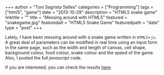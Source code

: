 +++
author = "Toni Sagrista Selles"
categories = ["Programming"]
tags = ["html5", "game"]
date = "2013-10-29"
description = "HTML5 snake game"
linktitle = ""
title = "Messing around with HTML5"
featured = "snakegame.jpg"
featuredalt = "HTML5 Snake Game"
featuredpath = "date"
type = "post"
+++

Lately, I have been messing around with a snake game written in `HTML5`+`js`. A great deal of parameters can be modified in real time using an input form in the same page, such as the width and length of canvas, cell shape, background colour, food colour, snake colour and the speed of the game. Also, I posted the full *javascript* code.

If you are interested, you can check the results [here](/projects/snake).

<!--more-->
